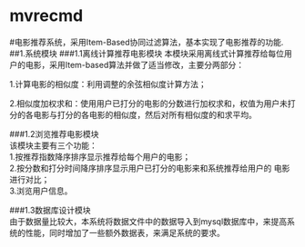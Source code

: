 # mvrecmd
#电影推荐系统，采用Item-Based协同过滤算法，基本实现了电影推荐的功能.
##1.系统模块 
###1.1离线计算推荐电影模块
本模块采用离线式计算推荐给每位用户的电影，采用Item-based算法并做了适当修改，主要分两部分： 

1.计算电影的相似度：利用调整的余弦相似度计算方法； 

2.相似度加权求和：使用用户已打分的电影的分数进行加权求和，权值为用户未打分的各电影与打分的各电影的相似度，然后对所有相似度的和求平均。

###1.2浏览推荐电影模块  
该模块主要有三个功能：  
1.按推荐指数降序排序显示推荐给每个用户的电影；  
2.按分数和打分时间降序排序显示用户已打分的电影来和系统推荐给用户的
电影进行对比；  
3.浏览用户信息。
  
###1.3数据库设计模块  
  由于数据量比较大，本系统将数据文件中的数据导入到mysql数据库中，来提高系统的性能，同时增加了一些额外数据表，来满足系统的要求。

